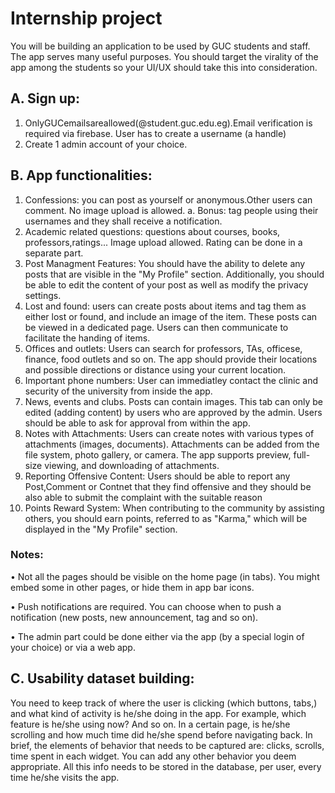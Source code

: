 # Internship project
You will be building an application to be used by GUC students and staff. The app serves many useful purposes. You should target the virality of the app among the students so your UI/UX should take this into consideration.

## A. Sign up:
1. OnlyGUCemailsareallowed(@student.guc.edu.eg).Email verification is required via firebase. User has to create a username (a handle)
2. Create 1 admin account of your choice.
   
## B. App functionalities:
1. Confessions: you can post as yourself or anonymous.Other users can comment. No image upload is allowed.
a. Bonus: tag people using their usernames and they shall receive a notification.
2. Academic related questions: questions about courses, books, professors,ratings... Image upload allowed. Rating can be done in a separate part.
3. Post Managment Features: You should have the ability to delete any posts that are visible in the "My Profile" section. Additionally, you should be able to edit the content of your post as well as modify the privacy settings.
4. Lost and found: users can create posts about items and tag them as either lost or found, and include an image of the item. These posts can be viewed in a dedicated page. Users can then communicate to facilitate the handing of items.
5. Offices and outlets: Users can search for professors, TAs, officese, finance, food outlets and so on. The app should provide their locations and possible directions or distance using your current location.
6. Important phone numbers: User can immediatley contact the clinic and security of the university from inside the app.
7. News, events and clubs. Posts can contain images. This tab can only be edited (adding content) by users who are approved by the admin. Users should be able to ask for approval from within the app.
8. Notes with Attachments: Users can create notes with various types of attachments (images, documents). Attachments can be added from the file system, photo gallery, or camera. The app supports preview, full-size viewing, and downloading of attachments.
9. Reporting Offensive Content: Users should be able to report any Post,Comment or Contnet that they find offensive and they should be also able to submit the complaint with the suitable reason
10. Points Reward System: When contributing to the community by assisting others, you should earn points, referred to as "Karma," which will be displayed in the "My Profile" section.
### Notes:
• Not all the pages should be visible on the home page (in tabs). You might embed some in other pages, or hide them in app bar icons.

• Push notifications are required. You can choose when to push a notification (new posts, new announcement, tag and so on).

• The admin part could be done either via the app (by a special login of your choice) or via a web app.

## C. Usability dataset building:
You need to keep track of where the user is clicking (which buttons, tabs,) and what kind of activity is he/she doing in the app.
For example, which feature is he/she using now? And so on. In a certain page, is he/she scrolling and how much time did he/she spend before navigating back.
In brief, the elements of behavior that needs to be captured are: clicks, scrolls, time spent in each widget. You can add any other behavior you deem appropriate.
All this info needs to be stored in the database, per user, every time he/she visits the app.
